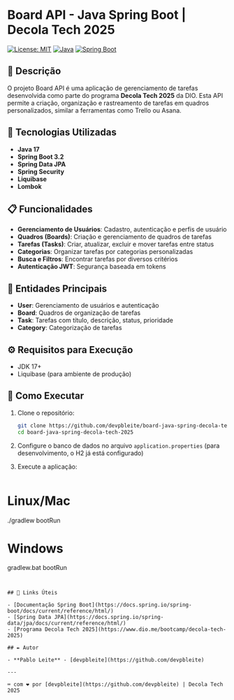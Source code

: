 # Board API - Java Spring Boot | Decola Tech 2025

[![License: MIT](https://img.shields.io/badge/License-MIT-yellow.svg)](https://opensource.org/licenses/MIT)
[![Java](https://img.shields.io/badge/Java-17-orange)](https://www.oracle.com/java/technologies/javase/jdk17-archive-downloads.html)
[![Spring Boot](https://img.shields.io/badge/Spring%20Boot-3.2-brightgreen)](https://spring.io/projects/spring-boot)

## 📝 Descrição

O projeto Board API é uma aplicação de gerenciamento de tarefas desenvolvida como parte do programa **Decola Tech 2025** da DIO. Esta API permite a criação, organização e rastreamento de tarefas em quadros personalizados, similar a ferramentas como Trello ou Asana.

## 🔧 Tecnologias Utilizadas

- **Java 17**
- **Spring Boot 3.2**
- **Spring Data JPA**
- **Spring Security**
- **Liquibase**
- **Lombok**

## 📋 Funcionalidades

- **Gerenciamento de Usuários**: Cadastro, autenticação e perfis de usuário
- **Quadros (Boards)**: Criação e gerenciamento de quadros de tarefas
- **Tarefas (Tasks)**: Criar, atualizar, excluir e mover tarefas entre status
- **Categorias**: Organizar tarefas por categorias personalizadas
- **Busca e Filtros**: Encontrar tarefas por diversos critérios
- **Autenticação JWT**: Segurança baseada em tokens

## 🔑 Entidades Principais

- **User**: Gerenciamento de usuários e autenticação
- **Board**: Quadros de organização de tarefas
- **Task**: Tarefas com título, descrição, status, prioridade
- **Category**: Categorização de tarefas

## ⚙️ Requisitos para Execução

- JDK 17+
- Liquibase (para ambiente de produção)

## 🚀 Como Executar

1. Clone o repositório:
   ```bash
   git clone https://github.com/devpbleite/board-java-spring-decola-tech-2025.git
   cd board-java-spring-decola-tech-2025
   ```

2. Configure o banco de dados no arquivo `application.properties` (para desenvolvimento, o H2 já está configurado)

3. Execute a aplicação:
   ```bash
# Linux/Mac
./gradlew bootRun

# Windows
gradlew.bat bootRun
   ```


## 🔗 Links Úteis

- [Documentação Spring Boot](https://docs.spring.io/spring-boot/docs/current/reference/html/)
- [Spring Data JPA](https://docs.spring.io/spring-data/jpa/docs/current/reference/html/)
- [Programa Decola Tech 2025](https://www.dio.me/bootcamp/decola-tech-2025)

## ✒️ Autor

- **Pablo Leite** - [devpbleite](https://github.com/devpbleite)

---

⌨️ com ❤️ por [devpbleite](https://github.com/devpbleite) | Decola Tech 2025
